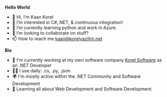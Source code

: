 <b>Hello World</b>

- 👋 Hi, I’m Kaan Korel
- 👀 I’m interested in C#,.NET, & continuous integration!
- 🌱 I’m currently learning python and work in Azure.
- 💞️ I’m looking to collaborate on stuff?
- 📫 How to reach me kaan@korelyazilim.net

<b>Bio</b>

- 🏢 I'm currently working at my own software company <a href="https://korelyazilim.net">Korel Software</a> as an .NET Developer
- 👨‍💻 I use daily: .cs, .py, .json
- 🌍 I'm mostly active within the .NET Community and Software Development
- 📱 Learning all about Web Development and Software Development
